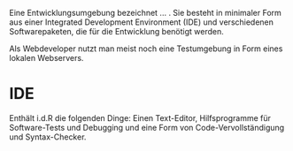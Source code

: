 Eine Entwicklungsumgebung bezeichnet ... . Sie besteht in minimaler Form aus einer Integrated Development Environment (IDE) und verschiedenen Softwarepaketen, die für die Entwicklung benötigt werden.

Als Webdeveloper nutzt man meist noch eine Testumgebung in Form eines lokalen Webservers.

# IDE

Enthält i.d.R die folgenden Dinge: Einen Text-Editor, Hilfsprogramme für Software-Tests und Debugging und eine Form von Code-Vervollständigung und Syntax-Checker.


